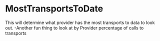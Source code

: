 # MostTransportsToDate
This will determine what provider has the most transports to data to look out. -Another fun thing to look at by Provider percentage of calls to transports
